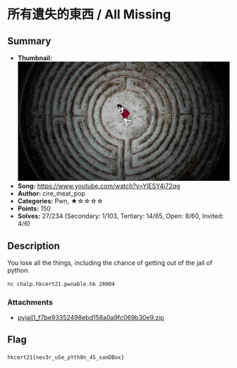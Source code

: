 所有遺失的東西 / All Missing
===

## Summary

* **Thumbnail:** ![](thumbnail.jpg)
* **Song:** https://www.youtube.com/watch?v=YlESY4i72qg
* **Author:** cire_meat_pop
* **Categories:** Pwn, ★☆☆☆☆
* **Points:** 150
* **Solves:** 27/234 (Secondary: 1/103, Tertiary: 14/65, Open: 8/60, Invited: 4/6)

## Description

You lose all the things, including the chance of getting out of the jail of python.

```bash
nc chalp.hkcert21.pwnable.hk 28004
```

### Attachments

- [pyjail1_f7be93352498ebd158a0a9fc069b30e9.zip](https://github.com/blackb6a/hkcert-ctf-2021-challenges/releases/download/v1.0.0/pyjail1_f7be93352498ebd158a0a9fc069b30e9.zip)

## Flag

`hkcert21{nev3r_uSe_pYth0n_45_sanDBox}`
